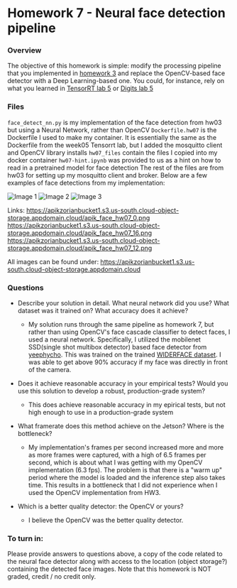 # Homework 7 - Neural face detection pipeline

### Overview
The objective of this homework is simple: modify the processing pipeline that you implemented in 
[homework 3](https://github.com/MIDS-scaling-up/v2/blob/master/week03/hw/README.md) and replace the OpenCV-based face detector with 
a Deep Learning-based one. You could, for instance, rely on what you learned in 
[TensorRT lab 5](https://github.com/MIDS-scaling-up/v2/blob/master/week05/labs/lab_tensorrt.md) or 
[Digits lab 5](https://github.com/MIDS-scaling-up/v2/blob/master/week05/labs/lab_digits.md)


### Files
`face_detect_nn.py` is my implementation of the face detection from hw03 but using a Neural Network, rather than OpenCV
`Dockerfile.hw07` is the Dockerfile I used to make my container. It is essentially the same as the Dockerfile from the week05 Tensorrt lab, but I added the mosquitto client and OpenCV library installs
`hw07_files` contain the files I copied into my docker container
`hw07-hint.ipynb` was provided to us as a hint on how to read in a pretrained model for face detection
The rest of the files are from hw03 for setting up my mosquitto client and broker. Below are a few examples of face detections from my implementation:

![Image 1](https://apikzorianbucket1.s3.us-south.cloud-object-storage.appdomain.cloud/apik_face_hw07_0.png)
![Image 2](https://apikzorianbucket1.s3.us-south.cloud-object-storage.appdomain.cloud/apik_face_hw07_16.png)
![Image 3](https://apikzorianbucket1.s3.us-south.cloud-object-storage.appdomain.cloud/apik_face_hw07_12.png)

Links:
https://apikzorianbucket1.s3.us-south.cloud-object-storage.appdomain.cloud/apik_face_hw07_0.png
https://apikzorianbucket1.s3.us-south.cloud-object-storage.appdomain.cloud/apik_face_hw07_16.png
https://apikzorianbucket1.s3.us-south.cloud-object-storage.appdomain.cloud/apik_face_hw07_12.png

All images can be found under: https://apikzorianbucket1.s3.us-south.cloud-object-storage.appdomain.cloud

### Questions
* Describe your solution in detail.  What neural network did you use? What dataset was it trained on? What accuracy does it achieve?
  - My solution runs through the same pipeline as homework 7, but rather than using OpenCV's face cascade classifier to detect faces, I used a neural network. Specifically, I utilized the mobilenet SSD(single shot multibox detector) based face detector from [yeephycho](https://github.com/yeephycho/tensorflow-face-detection). This was trained on the trained [WIDERFACE dataset](http://mmlab.ie.cuhk.edu.hk/projects/WIDERFace/). I was able to get above 90% accuracy if my face was directly in front of the camera.
  
* Does it achieve reasonable accuracy in your empirical tests? Would you use this solution to develop a robust, production-grade system?
  - This does achieve reasonable accuracy in my epirical tests, but not high enough to use in a production-grade system

* What framerate does this method achieve on the Jetson? Where is the bottleneck?
  - My implementation's frames per second increased more and more as more frames were captured, with a high of 6.5 frames per second, which is about what I was getting with my OpenCV implementation (6.3 fps). The problem is that there is a "warm up" period where the model is loaded and the inference step also takes time. This results in a bottleneck that I did not experience when I used the OpenCV implementation from HW3.

* Which is a better quality detector: the OpenCV or yours?
  - I believe the OpenCV was the better quality detector.

### To turn in:

Please provide answers to questions above, a copy of the code related to the neural face detector along with access to the location (object storage?) containing the detected face images. Note that this homework is NOT graded, credit / no credit only.
